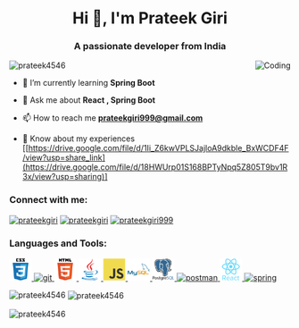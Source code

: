 <h1 align="center">Hi 👋, I'm Prateek Giri</h1>
<h3 align="center">A passionate developer from India</h3>
<img align="right" alt="Coding" src="https://steamuserimages-a.akamaihd.net/ugc/1631947648964785474/81CBA15178466DD47195A239232202E78987B714/?imw=637&imh=358&ima=fit&impolicy=Letterbox&imcolor=%23000000&letterbox=true"> 

<p align="left"> <img src="https://komarev.com/ghpvc/?username=prateek4546&label=Profile%20views&color=0e75b6&style=flat" alt="prateek4546" /> </p>

- 🌱 I’m currently learning **Spring Boot**

- 💬 Ask me about **React , Spring Boot**

- 📫 How to reach me **prateekgiri999@gmail.com**

- 📄 Know about my experiences [[https://drive.google.com/file/d/1Ii_Z6kwVPLSJajloA9dkble_BxWCDF4F/view?usp=share_link](https://drive.google.com/file/d/18HWUrp01S168BPTyNpq5Z805T9bv1R3x/view?usp=sharing)]

<h3 align="left">Connect with me:</h3>
<p align="left">
<a href="https://linkedin.com/in/prateekgiri" target="blank"><img align="center" src="https://raw.githubusercontent.com/rahuldkjain/github-profile-readme-generator/master/src/images/icons/Social/linked-in-alt.svg" alt="prateekgiri" height="30" width="40" /></a>
<a href="https://www.leetcode.com/prateekgiri" target="blank"><img align="center" src="https://raw.githubusercontent.com/rahuldkjain/github-profile-readme-generator/master/src/images/icons/Social/leet-code.svg" alt="prateekgiri" height="30" width="40" /></a>
<a href="https://auth.geeksforgeeks.org/user/prateekgiri999" target="blank"><img align="center" src="https://raw.githubusercontent.com/rahuldkjain/github-profile-readme-generator/master/src/images/icons/Social/geeks-for-geeks.svg" alt="prateekgiri999" height="30" width="40" /></a>
</p>

<h3 align="left">Languages and Tools:</h3>
<p align="left"> <a href="https://www.w3schools.com/css/" target="_blank" rel="noreferrer"> <img src="https://raw.githubusercontent.com/devicons/devicon/master/icons/css3/css3-original-wordmark.svg" alt="css3" width="40" height="40"/> </a> <a href="https://git-scm.com/" target="_blank" rel="noreferrer"> <img src="https://www.vectorlogo.zone/logos/git-scm/git-scm-icon.svg" alt="git" width="40" height="40"/> </a> <a href="https://www.w3.org/html/" target="_blank" rel="noreferrer"> <img src="https://raw.githubusercontent.com/devicons/devicon/master/icons/html5/html5-original-wordmark.svg" alt="html5" width="40" height="40"/> </a> <a href="https://www.java.com" target="_blank" rel="noreferrer"> <img src="https://raw.githubusercontent.com/devicons/devicon/master/icons/java/java-original.svg" alt="java" width="40" height="40"/> </a> <a href="https://developer.mozilla.org/en-US/docs/Web/JavaScript" target="_blank" rel="noreferrer"> <img src="https://raw.githubusercontent.com/devicons/devicon/master/icons/javascript/javascript-original.svg" alt="javascript" width="40" height="40"/> </a> <a href="https://www.mysql.com/" target="_blank" rel="noreferrer"> <img src="https://raw.githubusercontent.com/devicons/devicon/master/icons/mysql/mysql-original-wordmark.svg" alt="mysql" width="40" height="40"/> </a> <a href="https://www.postgresql.org" target="_blank" rel="noreferrer"> <img src="https://raw.githubusercontent.com/devicons/devicon/master/icons/postgresql/postgresql-original-wordmark.svg" alt="postgresql" width="40" height="40"/> </a> <a href="https://postman.com" target="_blank" rel="noreferrer"> <img src="https://www.vectorlogo.zone/logos/getpostman/getpostman-icon.svg" alt="postman" width="40" height="40"/> </a> <a href="https://reactjs.org/" target="_blank" rel="noreferrer"> <img src="https://raw.githubusercontent.com/devicons/devicon/master/icons/react/react-original-wordmark.svg" alt="react" width="40" height="40"/> </a> <a href="https://spring.io/" target="_blank" rel="noreferrer"> <img src="https://www.vectorlogo.zone/logos/springio/springio-icon.svg" alt="spring" width="40" height="40"/> </a> </p>

<p><img align="left" src="https://github-readme-stats.vercel.app/api/top-langs?username=prateek4546&show_icons=true&locale=en&layout=compact" alt="prateek4546" /></p>

<p>&nbsp;<img align="center" src="https://github-readme-stats.vercel.app/api?username=prateek4546&show_icons=true&locale=en" alt="prateek4546" /></p>

<p><img align="center" src="https://github-readme-streak-stats.herokuapp.com/?user=prateek4546&" alt="prateek4546" /></p>
